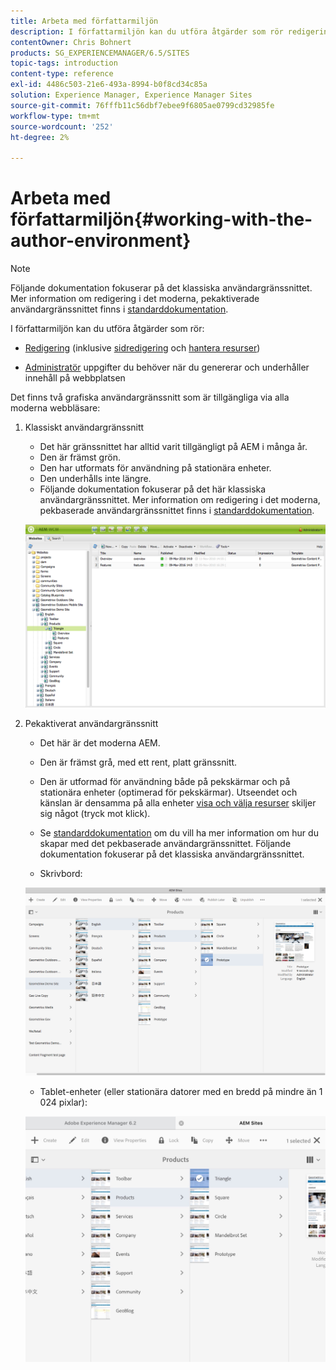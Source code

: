 ```yaml
---
title: Arbeta med författarmiljön
description: I författarmiljön kan du utföra åtgärder som rör redigering (inklusive redigering och hantering av resurser) och hantera uppgifter som du behöver när du genererar och underhåller innehåll på webbplatsen.
contentOwner: Chris Bohnert
products: SG_EXPERIENCEMANAGER/6.5/SITES
topic-tags: introduction
content-type: reference
exl-id: 4486c503-21e6-493a-8994-b0f8cd34c85a
solution: Experience Manager, Experience Manager Sites
source-git-commit: 76fffb11c56dbf7ebee9f6805ae0799cd32985fe
workflow-type: tm+mt
source-wordcount: '252'
ht-degree: 2%

---
```


# Arbeta med författarmiljön{#working-with-the-author-environment}

>[!NOTE]
>
>Följande dokumentation fokuserar på det klassiska användargränssnittet. Mer information om redigering i det moderna, pekaktiverade användargränssnittet finns i [standarddokumentation](/help/assets/assets.md).

I författarmiljön kan du utföra åtgärder som rör:

* [Redigering](/help/sites-authoring/author.md) (inklusive [sidredigering](/help/sites-authoring/qg-page-authoring.md) och [hantera resurser](/help/assets/assets.md))

* [Administratör](/help/sites-administering/administer-best-practices.md) uppgifter du behöver när du genererar och underhåller innehåll på webbplatsen

Det finns två grafiska användargränssnitt som är tillgängliga via alla moderna webbläsare:

1. Klassiskt användargränssnitt

   * Det här gränssnittet har alltid varit tillgängligt på AEM i många år.
   * Den är främst grön.
   * Den har utformats för användning på stationära enheter.
   * Den underhålls inte längre.
   * Följande dokumentation fokuserar på det här klassiska användargränssnittet. Mer information om redigering i det moderna, pekbaserade användargränssnittet finns i [standarddokumentation](/help/sites-authoring/author.md).

   ![chlimage_1-149](assets/chlimage_1-149.png)

1. Pekaktiverat användargränssnitt

   * Det här är det moderna AEM.
   * Den är främst grå, med ett rent, platt gränssnitt.
   * Den är utformad för användning både på pekskärmar och på stationära enheter (optimerad för pekskärmar). Utseendet och känslan är densamma på alla enheter [visa och välja resurser](/help/sites-authoring/basic-handling.md) skiljer sig något (tryck mot klick).
   * Se [standarddokumentation](/help/sites-authoring/author.md) om du vill ha mer information om hur du skapar med det pekbaserade användargränssnittet. Följande dokumentation fokuserar på det klassiska användargränssnittet.

   * Skrivbord:

   ![chlimage_1-150](assets/chlimage_1-150.png)

   * Tablet-enheter (eller stationära datorer med en bredd på mindre än 1 024 pixlar):

   ![chlimage_1-7](assets/chlimage_1-7.jpeg)
